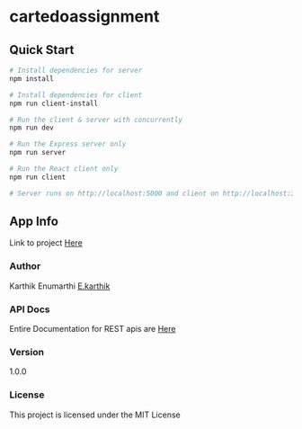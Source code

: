 # cartedoassignment

## Quick Start

``` bash
# Install dependencies for server
npm install

# Install dependencies for client
npm run client-install

# Run the client & server with concurrently
npm run dev

# Run the Express server only
npm run server

# Run the React client only
npm run client

# Server runs on http://localhost:5000 and client on http://localhost:3000
```


## App Info

Link to project [Here](https://cartedo-challenge.herokuapp.com/)

### Author

Karthik Enumarthi
[E.karthik](https://www.ekarthik.tech)

### API Docs

Entire Documentation for REST apis are [Here](https://cartedo-challenge.herokuapp.com/docs/)

### Version

1.0.0

### License

This project is licensed under the MIT License

